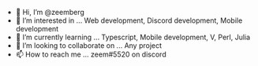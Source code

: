 - 👋 Hi, I’m @zeemberg
- 👀 I’m interested in ... Web development, Discord development, Mobile development
- 🌱 I’m currently learning ... Typescript, Mobile development, V, Perl, Julia
- 💞️ I’m looking to collaborate on ... Any project
- 📫 How to reach me ... zeem#5520 on discord
